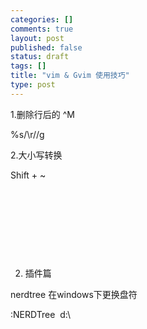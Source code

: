 ```yaml
--- 
categories: []
comments: true
layout: post
published: false
status: draft
tags: []
title: "vim & Gvim 使用技巧"
type: post
---
```

1.删除行后的 ^M

%s/\r//g

2.大小写转换

Shift + ~

 

 

 

 

2. 插件篇

nerdtree 在windows下更换盘符

:NERDTree  d:\
